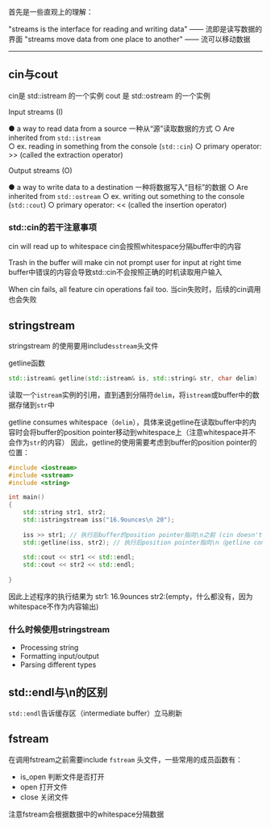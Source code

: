 
首先是一些直观上的理解：

"streams is the interface for reading and writing data" —— 流即是读写数据的界面
"streams move data from one place to another" —— 流可以移动数据

---
## cin与cout

cin是 std::istream 的一个实例
cout 是 std::ostream 的一个实例

Input streams (I)

● a way to read data from a source  一种从“源”读取数据的方式
	○ Are inherited from ```std::istream```  
	○ ex. reading in something from the console (```std::cin```) 
	○ primary operator: >> (called the extraction operator)

Output streams (O)

● a way to write data to a destination  一种将数据写入“目标”的数据
	○ Are inherited from ```std::ostream``` 
	○ ex. writing out something to the console (```std::cout```) 
	○ primary operator: << (called the insertion operator)

### std::cin的若干注意事项

cin will read up to whitespace
cin会按照whitespace分隔buffer中的内容

Trash in the buffer will make cin not prompt user for input at right time
buffer中错误的内容会导致std::cin不会按照正确的时机读取用户输入

When cin fails, all feature cin operations fail too.
当cin失败时，后续的cin调用也会失败
## stringstream

stringstream 的使用要用include```sstream```头文件

getline函数

```c++
std::istream& getline(std::istream& is, std::string& str, char delim)
```

读取一个```istream```实例的引用，直到遇到分隔符```delim```，将```istream```或buffer中的数据存储到```str```中

getline consumes whitespace（```delim```），具体来说getline在读取buffer中的内容时会将buffer的position pointer移动到whitespace上（注意whitespace并不会作为```str```的内容）
因此，getline的使用需要考虑到buffer的position pointer的位置：

```c++
#include <iostream>
#include <sstream>
#include <string>

int main()
{
    std::string str1, str2;
    std::istringstream iss("16.9ounces\n 20");
    
    iss >> str1; // 执行后buffer的position pointer指向\n之前 (cin doesn't consume whitespace)
    std::getline(iss, str2); // 执行后position pointer指向\n（getline consumes whitespace）
    
    std::cout << str1 << std::endl;
    std::cout << str2 << std::endl;
    
}
```

因此上述程序的执行结果为
str1: 16.9ounces
str2:(empty，什么都没有，因为whitespace不作为内容输出)

### 什么时候使用stringstream

- Processing string
- Formatting input/output
- Parsing different types

## std::endl与\n的区别

```std::endl```告诉缓存区（intermediate buffer）立马刷新

## fstream

在调用fstream之前需要include ```fstream``` 头文件，一些常用的成员函数有：
- is_open 判断文件是否打开
- open 打开文件
- close 关闭文件

注意fstream会根据数据中的whitespace分隔数据







